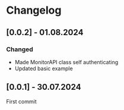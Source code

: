 # Changelog

## [0.0.2] - 01.08.2024

### Changed

- Made MonitorAPI class self authenticating
- Updated basic example

## [0.0.1] - 30.07.2024

First commit